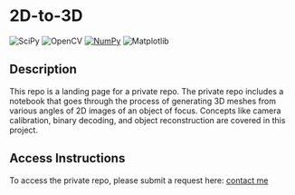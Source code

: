 # 2D-to-3D
![SciPy](https://img.shields.io/badge/SciPy-%230C55A5.svg?style=for-the-badge&logo=scipy&logoColor=%white)
![OpenCV](https://img.shields.io/badge/opencv-%23white.svg?style=for-the-badge&logo=opencv&logoColor=white)
[![NumPy](https://img.shields.io/badge/numpy-%23013243.svg?style=for-the-badge&logo=numpy&logoColor=white)](https://numpy.org/)
![Matplotlib](https://img.shields.io/badge/Matplotlib-%23ffffff.svg?style=for-the-badge&logo=Matplotlib&logoColor=black)

## Description
This repo is a landing page for a private repo. The private repo includes a notebook that goes through the process of generating 3D meshes from various angles of 2D images of an object of focus. Concepts like camera calibration, binary decoding, and object reconstruction are covered in this project.

## Access Instructions
To access the private repo, please submit a request here: [contact me](https://rosriv30.github.io/contact-me/)
